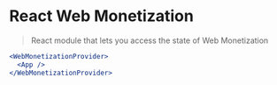 # React Web Monetization
> React module that lets you access the state of Web Monetization

```jsx
<WebMonetizationProvider>
  <App />
</WebMonetizationProvider>
```
